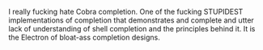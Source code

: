 I really fucking hate Cobra completion. One of the fucking STUPIDEST
implementations of completion that demonstrates and complete and utter
lack of understanding of shell completion and the principles behind it.
It is the Electron of bloat-ass completion designs.
